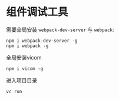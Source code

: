 # 组件调试工具


需要全局安装 `webpack-dev-server` 与 `webpack`:

```shell
npm i webpack-dev-server -g
npm i webpack -g
```



全局安装vicom

```shell
npm i vicom -g
```



进入项目目录
```shell
vc run
```



